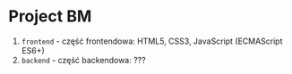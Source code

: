 # Project BM

1. ``frontend`` - część frontendowa: HTML5, CSS3, JavaScript (ECMAScript ES6+)
2. ``backend`` - część backendowa: ???